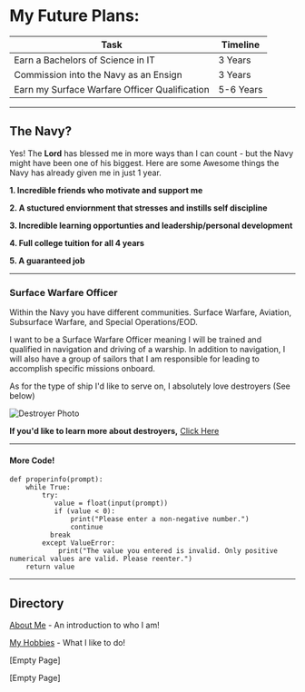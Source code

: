 My Future Plans:
=======

Task  |  Timeline
--|--
Earn a Bachelors of Science in IT  |  3 Years
Commission into the Navy as an Ensign|  3 Years
Earn my Surface Warfare Officer Qualification  |  5-6 Years

---

The Navy?
-------
Yes! The **Lord** has blessed me in more ways than I can count - but the Navy might   have been one of his biggest. Here are some Awesome things the Navy has already given me in just 1 year.

**1. Incredible friends who motivate and support me**

**2. A stuctured enviornment that stresses and instills self discipline**

**3. Incredible learning opportunties and leadership/personal development**

**4. Full college tuition for all 4 years**

**5. A guaranteed job**

----

### Surface Warfare Officer

Within the Navy you have different communities. Surface Warfare, Aviation, Subsurface Warfare, and Special Operations/EOD.

I want to be a Surface Warfare Officer meaning I will be trained and qualified in navigation and driving of a warship. In addition to navigation, I will also have a group of sailors that I am responsible for leading to accomplish specific missions onboard.

As for the type of ship I'd like to serve on, I absolutely love destroyers (See below)

![Destroyer Photo](https://nationalinterest.org/sites/default/files/styles/desktop__1486_x_614/public/main_images/1280px-us_navy_080705-n-2735t-128_the_guided-missile_destroyer_uss_bulkeley_ddg_84_a_member_of_the_nassau_strike_group_nassg_transits_the_atlantic_ocean.jpg?itok=pR_i5aRY)

**If you'd like to learn more about destroyers,** [Click Here](https://en.wikipedia.org/wiki/Arleigh_Burke-class_destroyer)

---------

#### More Code!

    def properinfo(prompt):
        while True:
            try:
               value = float(input(prompt))
               if (value < 0):
                   print("Please enter a non-negative number.")
                   continue
              break
            except ValueError:
                print("The value you entered is invalid. Only positive numerical values are valid. Please reenter.")
        return value

-----


Directory
-------------

[About Me](FinalProject(Intro).md) - An introduction to who I am!

[My Hobbies](FinalProjectII.md) - What I like to do!

[Empty Page]

[Empty Page]
